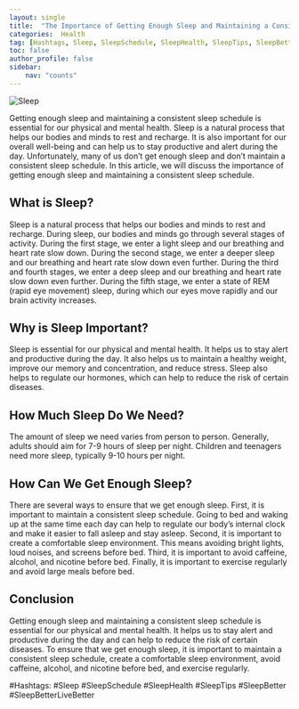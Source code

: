 ```yaml
---
layout: single
title:  "The Importance of Getting Enough Sleep and Maintaining a Consistent Sleep Schedule"
categories:  Health
tag: [Hashtags, Sleep, SleepSchedule, SleepHealth, SleepTips, SleepBetter, SleepBetterLiveBetter, ]
toc: false
author_profile: false
sidebar:
    nav: "counts"
---
```

    
![Sleep](https://images.pexels.com/photos/207962/pexels-photo-207962.jpeg?auto=compress&cs=tinysrgb&dpr=2&h=650&w=940)

Getting enough sleep and maintaining a consistent sleep schedule is essential for our physical and mental health. Sleep is a natural process that helps our bodies and minds to rest and recharge. It is also important for our overall well-being and can help us to stay productive and alert during the day. Unfortunately, many of us don’t get enough sleep and don’t maintain a consistent sleep schedule. In this article, we will discuss the importance of getting enough sleep and maintaining a consistent sleep schedule.

## What is Sleep?

Sleep is a natural process that helps our bodies and minds to rest and recharge. During sleep, our bodies and minds go through several stages of activity. During the first stage, we enter a light sleep and our breathing and heart rate slow down. During the second stage, we enter a deeper sleep and our breathing and heart rate slow down even further. During the third and fourth stages, we enter a deep sleep and our breathing and heart rate slow down even further. During the fifth stage, we enter a state of REM (rapid eye movement) sleep, during which our eyes move rapidly and our brain activity increases.

## Why is Sleep Important?

Sleep is essential for our physical and mental health. It helps us to stay alert and productive during the day. It also helps us to maintain a healthy weight, improve our memory and concentration, and reduce stress. Sleep also helps to regulate our hormones, which can help to reduce the risk of certain diseases.

## How Much Sleep Do We Need?

The amount of sleep we need varies from person to person. Generally, adults should aim for 7-9 hours of sleep per night. Children and teenagers need more sleep, typically 9-10 hours per night.

## How Can We Get Enough Sleep?

There are several ways to ensure that we get enough sleep. First, it is important to maintain a consistent sleep schedule. Going to bed and waking up at the same time each day can help to regulate our body’s internal clock and make it easier to fall asleep and stay asleep. Second, it is important to create a comfortable sleep environment. This means avoiding bright lights, loud noises, and screens before bed. Third, it is important to avoid caffeine, alcohol, and nicotine before bed. Finally, it is important to exercise regularly and avoid large meals before bed.

## Conclusion

Getting enough sleep and maintaining a consistent sleep schedule is essential for our physical and mental health. It helps us to stay alert and productive during the day and can help to reduce the risk of certain diseases. To ensure that we get enough sleep, it is important to maintain a consistent sleep schedule, create a comfortable sleep environment, avoid caffeine, alcohol, and nicotine before bed, and exercise regularly. 

#Hashtags:
#Sleep #SleepSchedule #SleepHealth #SleepTips #SleepBetter #SleepBetterLiveBetter